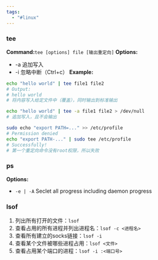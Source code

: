 ```yaml
---
tags:
  - "#linux"
---
```


### tee
**Command:**`tee [options] file [输出重定向]`
**Options:**
- -a 追加写入
- -i 忽略中断（Ctrl+c）
**Example:**
``` bash
echo "hello world" | tee file1 file2
# Output:
# hello world
# 将内容写入给定文件中（覆盖），同时输出到标准输出

echo "hello world" | tee -a file1 file2 > /dev/null
# 追加写入，且不会输出

sudo echo "export PATH=..." >> /etc/profile
# Permission denied
echo "export PATH-..." | sudo tee /etc/profile
# Successfully!
# 第一个重定向命令没有root权限，所以失败
```

### ps
**Options:**
- `-e | -A` Seclet all progress including daemon progress 

### lsof
1. 列出所有打开的文件：`lsof`
2. 查看占用的所有进程并列出进程名：`lsof -c <进程名>`
3. 查看所有建立的socks链接：`lsof -i`
4. 查看某个文件被哪些进程占用：`lsof <文件>`
5. 查看占用某个端口的进程：`lsof -i :<端口号>`